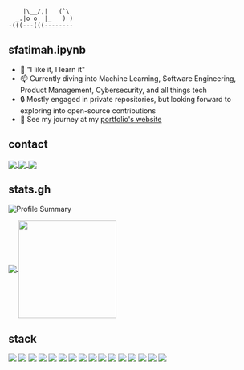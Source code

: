```
    |\__/,|   (`\
  _.|o o  |_   ) )
-(((---(((--------

```

## sfatimah.ipynb
          
- 🌱 "I like it, I learn it"
- 📫 Currently diving into Machine Learning, Software Engineering, Product Management, Cybersecurity, and all things tech
- 🔒 Mostly engaged in private repositories, but looking forward to exploring into open-source contributions
- 🔭 See my journey at my [portfolio's website](https://sfatimah.vercel.app)

## contact
<a href="mailto:sfatimaple@gmail.com">
  <img align = "center" src="https://img.shields.io/badge/Gmail-D14836?style=for-the-badge&logo=gmail&logoColor=white" />
</a>
<a href="https://instagram.com/zahrasido">
  <img align = "center" src="https://img.shields.io/badge/Instagram-E4405F?style=for-the-badge&logo=instagram&logoColor=white" />
</a>
<a href="https://linkedin.com/in/sfatimah-azzahra">
  <img align = "center" src="https://img.shields.io/badge/LinkedIn-0077B5?style=for-the-badge&logo=linkedin&logoColor=white" />
</a>


## stats.gh

![Profile Summary](https://github-profile-summary-cards.vercel.app/api/cards/profile-details?username=miguroi&theme=github_dark)

<a href="https://github.com/miguroi">
    <img align="center" src="https://github-readme-stats.vercel.app/api?username=miguroi&show_icons=true&hide_border=true&title_color=94b4a4&amp&icon_color=FFFFFF&amp&text_color=FFFFFF&amp&bg_color=000000&count_private=true&include_all_commits=true"/>
  </a>
  <a href="https://github.com/miguroi">
    <img align="center" height="195px" src="https://github-readme-stats.vercel.app/api/top-langs/?username=miguroi&text_color=FFFFFF&bg_color=000000&title_color=94b4a4&langs_count=15&layout=compact&hide_border=true" />
  </a>

## stack

<!-- Programming Languages & Frameworks -->
<img src="https://img.shields.io/badge/Python-FFD43B?style=for-the-badge&logo=python&logoColor=blue" /> <img src="https://img.shields.io/badge/TypeScript-007ACC?style=for-the-badge&logo=typescript&logoColor=white" /> <img src="https://img.shields.io/badge/React_Native-20232A?style=for-the-badge&logo=react&logoColor=61DAFB" /> <img src="https://img.shields.io/badge/React-20232A?style=for-the-badge&logo=react&logoColor=61DAFB" /> <img src="https://img.shields.io/badge/JavaScript-323330?style=for-the-badge&logo=javascript&logoColor=F7DF1E" /> <img src="https://img.shields.io/badge/Tableau-E97627?style=for-the-badge&logo=Tableau&logoColor=white" /> <img src="https://img.shields.io/badge/PyTorch-EE4C2C?style=for-the-badge&logo=pytorch&logoColor=white" /> <img src="https://img.shields.io/badge/InfluxDB-22ADF6?style=for-the-badge&logo=InfluxDB&logoColor=white" /> <img src="https://img.shields.io/badge/Elastic_Search-005571?style=for-the-badge&logo=elasticsearch&logoColor=white" /> <img src="https://img.shields.io/badge/Metabase-509EE3?style=for-the-badge&logo=metabase&logoColor=fff" /> <img src="https://img.shields.io/badge/Grafana-F2F4F9?style=for-the-badge&logo=grafana&logoColor=orange&labelColor=F2F4F9" /> <img src="https://img.shields.io/badge/MongoDB-4EA94B?style=for-the-badge&logo=mongodb&logoColor=white" /> <img src="https://img.shields.io/badge/MySQL-005C84?style=for-the-badge&logo=mysql&logoColor=white" /> <img src="https://img.shields.io/badge/NixOS-5277C3?style=for-the-badge&logo=nixos&logoColor=white" /> <img src="https://img.shields.io/badge/burpsuite-FF6633?style=for-the-badge&logo=burpsuite&logoColor=white" /> <img src="https://img.shields.io/badge/Wireshark-1679A7?style=for-the-badge&logo=Wireshark&logoColor=white" />

<!--
**miguroi/miguroi** is a ✨ _special_ ✨ repository because its `README.md` (this file) appears on your GitHub profile.

Here are some ideas to get you started:

- 🔭 I’m currently working on ...
- 🌱 I’m currently learning ...
- 👯 I’m looking to collaborate on ...
- 🤔 I’m looking for help with ...
- 💬 Ask me about ...
- 📫 How to reach me: ...
- 😄 Pronouns: ...
- ⚡ Fun fact: ...
-->

